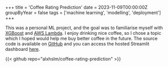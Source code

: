 +++
title = 'Coffee Rating Prediction'
date = 2023-11-09T00:00:00Z
groupByYear = false
tags = ['machine learning', 'modelling', 'deployment']
+++

This was a personal ML project, and the goal was to familiarise myself with [XGBoost](https://xgboost.readthedocs.io/en/stable/) and [AWS Lambda](https://aws.amazon.com/lambda/). I enjoy drinking nice coffee, so I chose a topic which I hoped would help me buy better coffee in the future. The source code is available on [GitHub](https://github.com/alxhslm/coffee-rating-prediction) and you can access the hosted Streamlit dashboard [here](https://coffee-rating-prediction.streamlit.app/).

{{< github repo="alxhslm/coffee-rating-prediction" >}}

<br/>
